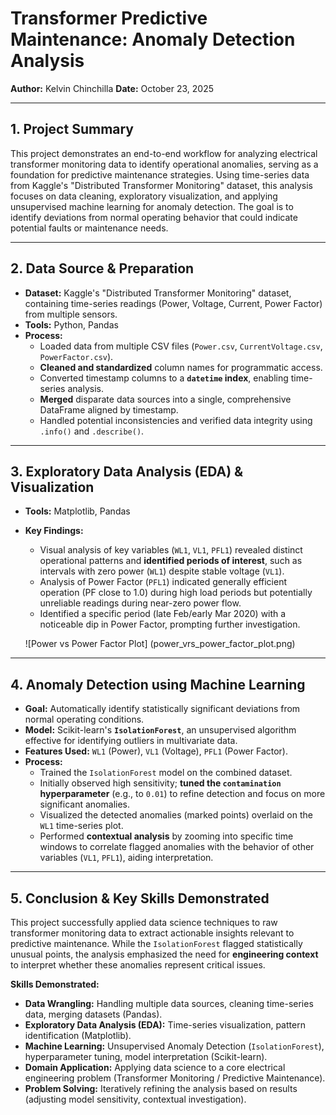 # Transformer Predictive Maintenance: Anomaly Detection Analysis

**Author:** Kelvin Chinchilla
**Date:** October 23, 2025

---

## 1. Project Summary

This project demonstrates an end-to-end workflow for analyzing electrical transformer monitoring data to identify operational anomalies, serving as a foundation for predictive maintenance strategies. Using time-series data from Kaggle's "Distributed Transformer Monitoring" dataset, this analysis focuses on data cleaning, exploratory visualization, and applying unsupervised machine learning for anomaly detection. The goal is to identify deviations from normal operating behavior that could indicate potential faults or maintenance needs.

---

## 2. Data Source & Preparation

* **Dataset:** Kaggle's "Distributed Transformer Monitoring" dataset, containing time-series readings (Power, Voltage, Current, Power Factor) from multiple sensors.
* **Tools:** Python, Pandas
* **Process:**
    * Loaded data from multiple CSV files (`Power.csv`, `CurrentVoltage.csv`, `PowerFactor.csv`).
    * **Cleaned and standardized** column names for programmatic access.
    * Converted timestamp columns to a **`datetime` index**, enabling time-series analysis.
    * **Merged** disparate data sources into a single, comprehensive DataFrame aligned by timestamp.
    * Handled potential inconsistencies and verified data integrity using `.info()` and `.describe()`.

---

## 3. Exploratory Data Analysis (EDA) & Visualization

* **Tools:** Matplotlib, Pandas
* **Key Findings:**
    * Visual analysis of key variables (`WL1`, `VL1`, `PFL1`) revealed distinct operational patterns and **identified periods of interest**, such as intervals with zero power (`WL1`) despite stable voltage (`VL1`).
    * Analysis of Power Factor (`PFL1`) indicated generally efficient operation (PF close to 1.0) during high load periods but potentially unreliable readings during near-zero power flow.
    * Identified a specific period (late Feb/early Mar 2020) with a noticeable dip in Power Factor, prompting further investigation.


    ![Power vs Power Factor Plot] (power_vrs_power_factor_plot.png)
    

---

## 4. Anomaly Detection using Machine Learning

* **Goal:** Automatically identify statistically significant deviations from normal operating conditions.
* **Model:** Scikit-learn's **`IsolationForest`**, an unsupervised algorithm effective for identifying outliers in multivariate data.
* **Features Used:** `WL1` (Power), `VL1` (Voltage), `PFL1` (Power Factor).
* **Process:**
    * Trained the `IsolationForest` model on the combined dataset.
    * Initially observed high sensitivity; **tuned the `contamination` hyperparameter** (e.g., to `0.01`) to refine detection and focus on more significant anomalies.
    * Visualized the detected anomalies (marked points) overlaid on the `WL1` time-series plot.
    * Performed **contextual analysis** by zooming into specific time windows to correlate flagged anomalies with the behavior of other variables (`VL1`, `PFL1`), aiding interpretation.

---

## 5. Conclusion & Key Skills Demonstrated

This project successfully applied data science techniques to raw transformer monitoring data to extract actionable insights relevant to predictive maintenance. While the `IsolationForest` flagged statistically unusual points, the analysis emphasized the need for **engineering context** to interpret whether these anomalies represent critical issues.

**Skills Demonstrated:**
* **Data Wrangling:** Handling multiple data sources, cleaning time-series data, merging datasets (Pandas).
* **Exploratory Data Analysis (EDA):** Time-series visualization, pattern identification (Matplotlib).
* **Machine Learning:** Unsupervised Anomaly Detection (`IsolationForest`), hyperparameter tuning, model interpretation (Scikit-learn).
* **Domain Application:** Applying data science to a core electrical engineering problem (Transformer Monitoring / Predictive Maintenance).
* **Problem Solving:** Iteratively refining the analysis based on results (adjusting model sensitivity, contextual investigation).
